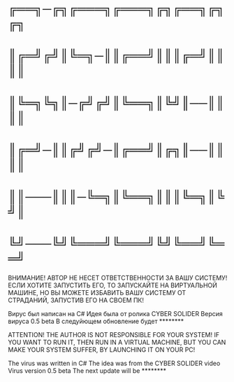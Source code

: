 # ╔══╗─╔╗╔═══╗╔═══╗╔╗╔══╗╔╗╔╗
# ║╔═╝╔╝║╚═╗─║║╔══╝║║║╔═╝║║║║
# ║╚═╗╚╗║─╔╝╔╝║╚══╗║╚╝║──║║║║
# ║╔═╝─║║╔╝╔╝─║╔══╝║╔╗║──║║║║
# ║║───║║║─╚═╗║╚══╗║║║╚═╗║╚╝║
# ╚╝───╚╝╚═══╝╚═══╝╚╝╚══╝╚══╝
ВНИМАНИЕ! АВТОР НЕ НЕСЕТ ОТВЕТСТВЕННОСТИ ЗА ВАШУ СИСТЕМУ! ЕСЛИ ХОТИТЕ ЗАПУСТИТЬ ЕГО, 
ТО ЗАПУСКАЙТЕ НА ВИРТУАЛЬНОЙ МАШИНЕ, НО ВЫ МОЖЕТЕ ИЗБАВИТЬ ВАШУ СИСТЕМУ ОТ СТРАДАНИЙ,
ЗАПУСТИВ ЕГО НА СВОЕМ ПК!

Вирус был написан на C#
Идея была от ролика CYBER SOLIDER
Версия вируса 0.5 beta
В следуйющем обновление будет ********

ATTENTION! THE AUTHOR IS NOT RESPONSIBLE FOR YOUR SYSTEM! IF YOU WANT TO RUN IT,
THEN RUN IN A VIRTUAL MACHINE, BUT YOU CAN MAKE YOUR SYSTEM SUFFER,
BY LAUNCHING IT ON YOUR PC!

The virus was written in C#
The idea was from the CYBER SOLIDER video
Virus version 0.5 beta
The next update will be ********
